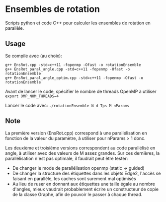 # Ensembles de rotation

Scripts python et code C++ pour calculer les ensembles de rotation en parallèle.

## Usage

Se compile avec (au choix):
```
g++ EnsRot.cpp -std=c++11 -fopenmp -Ofast -o rotationEnsemble
g++ EnsRot_paral_angle.cpp -std=c++11 -fopenmp -Ofast -o rotationEnsemble
g++ EnsRot_paral_angle_optim.cpp -std=c++11 -fopenmp -Ofast -o rotationEnsemble
```

Avant de lancer le code, spécifier le nombre de threads OpenMP à utiliser
`export OMP_NUM_THREADS=4`

Lancer le code avec:
`./rotationEnsemble N d Tps M nParams`

## Note

La première version (EnsRot.cpp) correspond à une parallélisation en fonction de la valeur du paramètre, à utiliser pour nParams > 1 donc.

Les deuxième et troisième versions correspondent au code parallélisé en angle, à utiliser avec des valeurs de M assez grandes.
Sur ces dernières, la parallélisation n'est pas optimale, il faudrait peut être tester:
* De changer le mode de parallélisation openmp (static -> guided)
* De changer la structure des étiquettes dans les objets Edge2, l'accès se faisant en parallèle, les caches sont surement mal optimisés
* Au lieu de ruser en donnant aux étiquettes une taille égale au nombre d'angles, mieux vaudrait probablement écrire un constructeur de copie de la classe Graphe, afin de pouvoir le passer à chaque thread.